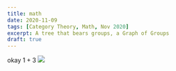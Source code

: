 ```yaml
---
title: math
date: 2020-11-09
tags: [Category Theory, Math, Nov 2020]
excerpt: A tree that bears groups, a Graph of Groups
draft: true
---
```

okay $1+3$
![](../images/Desultory.jpg)